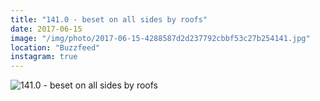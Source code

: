 ```yaml
---
title: "141.0 - beset on all sides by roofs"
date: 2017-06-15
image: "/img/photo/2017-06-15-4288587d2d237792cbbf53c27b254141.jpg"
location: "Buzzfeed"
instagram: true
---
```


![141.0 - beset on all sides by roofs](/img/photo/2017-06-15-4288587d2d237792cbbf53c27b254141.jpg)
